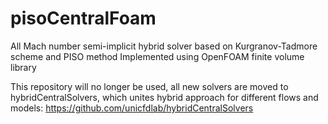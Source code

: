 # pisoCentralFoam
All Mach number semi-implicit hybrid solver based on Kurgranov-Tadmore scheme and PISO method
Implemented using OpenFOAM finite volume library

This repository will no longer be used, all new solvers are moved to hybridCentralSolvers,
which unites hybrid approach for different flows and models: https://github.com/unicfdlab/hybridCentralSolvers

